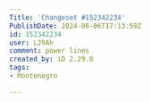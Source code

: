 ```yaml
---
Title: 'Changeset #152342234'
PublishDate: 2024-06-06T17:13:59Z
id: 152342234
user: L29Ah
comment: power lines
created_by: iD 2.29.0
tags:
- Montenegro

---
```

